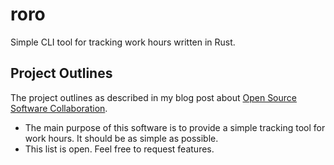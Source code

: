 # roro

Simple CLI tool for tracking work hours written in Rust.

## Project Outlines

The project outlines as described in my blog post about [Open Source Software Collaboration](https://blog.fox21.at/2019/02/21/open-source-software-collaboration.html).

- The main purpose of this software is to provide a simple tracking tool for work hours. It should be as simple as possible.
- This list is open. Feel free to request features.
